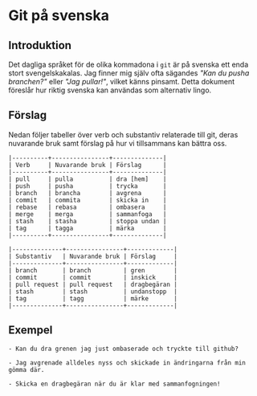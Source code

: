 # Git på svenska

## Introduktion

Det dagliga språket för de olika kommadona i `git` är på svenska ett
enda stort svengelskakalas. Jag finner mig själv ofta sägandes _"Kan
du pusha branchen?"_ eller _"Jag pullar!"_, vilket känns pinsamt.
Detta dokument föreslår hur riktig svenska kan användas som alternativ
lingo.

## Förslag

Nedan följer tabeller över verb och substantiv relaterade till git,
deras nuvarande bruk samt förslag på hur vi tillsammans kan bättra
oss.

    |----------+----------------+--------------|
    | Verb     | Nuvarande bruk | Förslag      |
    |----------+----------------+--------------|
    | pull     | pulla          | dra [hem]    |
    | push     | pusha          | trycka       |
    | branch   | brancha        | avgrena      |
    | commit   | commita        | skicka in    |
    | rebase   | rebasa         | ombasera     |
    | merge    | merga          | sammanfoga   |
    | stash    | stasha         | stoppa undan |
    | tag      | tagga          | märka        |
    |----------+----------------+--------------|

    |--------------+----------------+-------------|
    | Substantiv   | Nuvarande bruk | Förslag     |
    |--------------+----------------+-------------|
    | branch       | branch         | gren        |
    | commit       | commit         | inskick     |
    | pull request | pull request   | dragbegäran |
    | stash        | stash          | undanstopp  |
    | tag          | tagg           | märke       |
    |--------------+----------------+-------------|

## Exempel

    - Kan du dra grenen jag just ombaserade och tryckte till github?

    - Jag avgrenade alldeles nyss och skickade in ändringarna från min gömma där.

    - Skicka en dragbegäran när du är klar med sammanfogningen!
